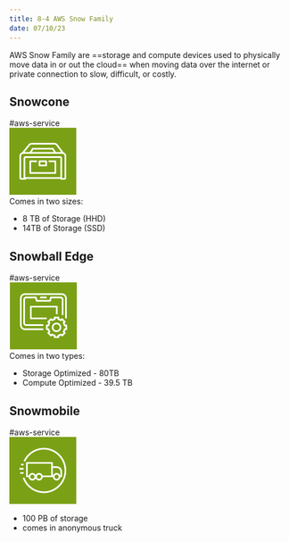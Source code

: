 ```yaml
---
title: 8-4 AWS Snow Family
date: 07/10/23
---
```


AWS Snow Family are ==storage and compute devices used to physically move data in or out the cloud== when moving data over the internet or private connection to slow, difficult, or costly.

## Snowcone

\#aws-service   
![75](../../images/icons/Snowcone_Icon.png)  
Comes in two sizes:

* 8 TB of Storage (HHD)
* 14TB of Storage (SSD)

## Snowball Edge

\#aws-service   
![75](../../images/icons/Snowbal_Edge_Icon.png)  
Comes in two types:

* Storage Optimized - 80TB
* Compute Optimized - 39.5 TB

## Snowmobile

\#aws-service   
![70](../../images/icons/Snowmobile_Icon.png)

* 100 PB of storage
* comes in anonymous truck
